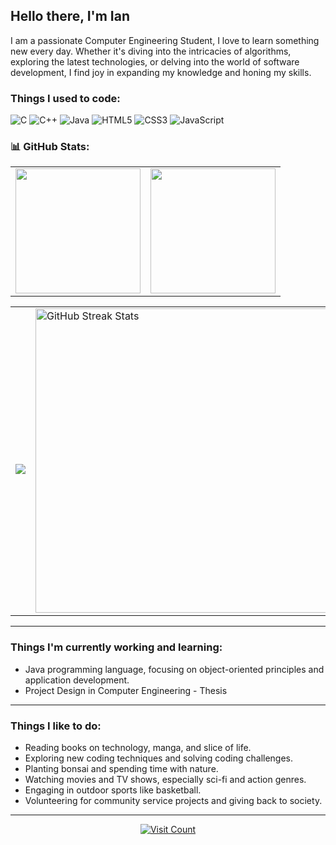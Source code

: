 ## Hello there, I'm Ian     
I am a passionate Computer Engineering Student, I love to learn something new every day. Whether it's diving into the intricacies of algorithms, exploring the latest technologies, or delving into the world of software development, I find joy in expanding my knowledge and honing my skills.

### Things I used to code:
![C](https://img.shields.io/badge/c-%2300599C.svg?style=flat-square&logo=c&logoColor=white) ![C++](https://img.shields.io/badge/c++-%2300599C.svg?style=flat-square&logo=c%2B%2B&logoColor=white) ![Java](https://img.shields.io/badge/java-%23ED8B00.svg?style=flat-square&logo=openjdk&logoColor=white) ![HTML5](https://img.shields.io/badge/html5-%23E34F26.svg?style=flat-square&logo=html5&logoColor=white) ![CSS3](https://img.shields.io/badge/css3-%231572B6.svg?style=flat-square&logo=css3&logoColor=white) ![JavaScript](https://img.shields.io/badge/javascript-%23323330.svg?style=flat-square&logo=javascript&logoColor=%23F7DF1E)


### 📊 GitHub Stats:
<table align="center">
  <tr>
    <td style="width: 50%;">
      <img src="https://github-readme-stats.vercel.app/api?username=iankristoper&theme=default&hide_border=false&include_all_commits=false&count_private=false" style="max-width: 100%; height: 200px;">
    </td>
    <td style="width: 50%;">
      <img src="https://github-readme-stats.vercel.app/api/top-langs/?username=iankristoper&theme=default&hide_border=false&include_all_commits=false&count_private=false&layout=compact" style="max-width: 100%; height: 200px;">
    </td>
  </tr>
</table>

<table align="center">
  <tr>
    <td style="width: 50%;">
      <h3></h3>
      <img src="https://github-contributor-stats.vercel.app/api?username=iankristoper&limit=5&theme=flat&combine_all_yearly_contributions=true" style="max-width: 100%;">
    </td>
    <td style="width: 50%;">
      <img src="https://github-readme-streak-stats.herokuapp.com/?user=iankristoper&theme=default&hide_border=false" width="487" style="max-width: 100%;" align="center" alt="GitHub Streak Stats">
    </td>
  </tr>
</table>




---
### Things I'm currently working and learning:
- Java programming language, focusing on object-oriented principles and application development.
- Project Design in Computer Engineering - Thesis

---
### Things I like to do:
- Reading books on technology, manga, and slice of life.
- Exploring new coding techniques and solving coding challenges.
- Planting bonsai and spending time with nature.
- Watching movies and TV shows, especially sci-fi and action genres.
- Engaging in outdoor sports like basketball.
- Volunteering for community service projects and giving back to society.
---
<p align="center">
  <a href="https://visitcount.itsvg.in">
    <img src="https://visitcount.itsvg.in/api?id=iankristoper&icon=1&color=12" alt="Visit Count">
  </a>
</p>


<!-- Proudly created with GPRM ( https://gprm.itsvg.in ) -->


